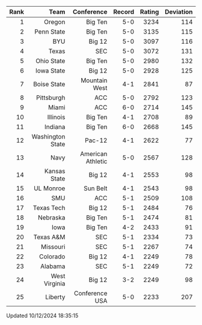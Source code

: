 | Rank  | Team                 | Conference           | Record   | Rating | Deviation |
| ---:  | ---:                 | ---:                 | ---:     | ---:   | ---:      |
| 1     | Oregon               | Big Ten              | 5-0      | 3234   | 114       |
| 2     | Penn State           | Big Ten              | 5-0      | 3135   | 115       |
| 3     | BYU                  | Big 12               | 5-0      | 3097   | 116       |
| 4     | Texas                | SEC                  | 5-0      | 3072   | 131       |
| 5     | Ohio State           | Big Ten              | 5-0      | 2980   | 132       |
| 6     | Iowa State           | Big 12               | 5-0      | 2928   | 125       |
| 7     | Boise State          | Mountain West        | 4-1      | 2841   | 87        |
| 8     | Pittsburgh           | ACC                  | 5-0      | 2792   | 123       |
| 9     | Miami                | ACC                  | 6-0      | 2714   | 145       |
| 10    | Illinois             | Big Ten              | 4-1      | 2708   | 89        |
| 11    | Indiana              | Big Ten              | 6-0      | 2668   | 145       |
| 12    | Washington State     | Pac-12               | 4-1      | 2622   | 77        |
| 13    | Navy                 | American Athletic    | 5-0      | 2567   | 128       |
| 14    | Kansas State         | Big 12               | 4-1      | 2553   | 98        |
| 15    | UL Monroe            | Sun Belt             | 4-1      | 2543   | 98        |
| 16    | SMU                  | ACC                  | 5-1      | 2509   | 108       |
| 17    | Texas Tech           | Big 12               | 5-1      | 2484   | 76        |
| 18    | Nebraska             | Big Ten              | 5-1      | 2474   | 81        |
| 19    | Iowa                 | Big Ten              | 4-2      | 2433   | 91        |
| 20    | Texas A&M            | SEC                  | 5-1      | 2334   | 73        |
| 21    | Missouri             | SEC                  | 5-1      | 2267   | 74        |
| 22    | Colorado             | Big 12               | 4-1      | 2249   | 78        |
| 23    | Alabama              | SEC                  | 5-1      | 2249   | 72        |
| 24    | West Virginia        | Big 12               | 3-2      | 2249   | 98        |
| 25    | Liberty              | Conference USA       | 5-0      | 2233   | 207       |

Updated 10/12/2024 18:35:15
